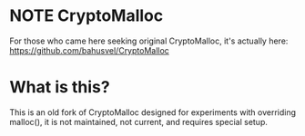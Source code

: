 # NOTE CryptoMalloc
For those who came here seeking original CryptoMalloc, it's actually here: https://github.com/bahusvel/CryptoMalloc

# What is this?
This is an old fork of CryptoMalloc designed for experiments with overriding malloc(), it is not maintained, not current, and requires special setup.
